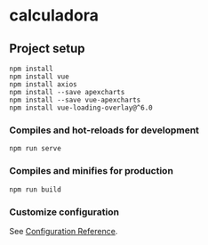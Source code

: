 # calculadora

## Project setup
```
npm install
npm install vue
npm install axios
npm install --save apexcharts
npm install --save vue-apexcharts
npm install vue-loading-overlay@^6.0 
```

### Compiles and hot-reloads for development
```
npm run serve
```

### Compiles and minifies for production
```
npm run build
```

### Customize configuration
See [Configuration Reference](https://cli.vuejs.org/config/).
